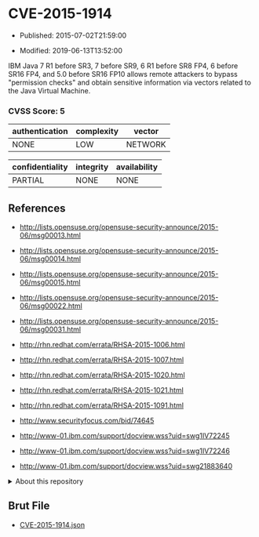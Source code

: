# CVE-2015-1914

- Published: 2015-07-02T21:59:00

- Modified: 2019-06-13T13:52:00

IBM Java 7 R1 before SR3, 7 before SR9, 6 R1 before SR8 FP4, 6 before SR16 FP4, and 5.0 before SR16 FP10 allows remote attackers to bypass "permission checks" and obtain sensitive information via vectors related to the Java Virtual Machine.

### CVSS Score: **5**

| authentication | complexity | vector |
| --- | --- | --- |
| NONE | LOW | NETWORK |

| confidentiality | integrity | availability |
| --- | --- | --- |
| PARTIAL | NONE | NONE |

## References

* http://lists.opensuse.org/opensuse-security-announce/2015-06/msg00013.html

* http://lists.opensuse.org/opensuse-security-announce/2015-06/msg00014.html

* http://lists.opensuse.org/opensuse-security-announce/2015-06/msg00015.html

* http://lists.opensuse.org/opensuse-security-announce/2015-06/msg00022.html

* http://lists.opensuse.org/opensuse-security-announce/2015-06/msg00031.html

* http://rhn.redhat.com/errata/RHSA-2015-1006.html

* http://rhn.redhat.com/errata/RHSA-2015-1007.html

* http://rhn.redhat.com/errata/RHSA-2015-1020.html

* http://rhn.redhat.com/errata/RHSA-2015-1021.html

* http://rhn.redhat.com/errata/RHSA-2015-1091.html

* http://www.securityfocus.com/bid/74645

* http://www-01.ibm.com/support/docview.wss?uid=swg1IV72245

* http://www-01.ibm.com/support/docview.wss?uid=swg1IV72246

* http://www-01.ibm.com/support/docview.wss?uid=swg21883640

<details>
<summary>About this repository</summary> 

  This repository is part of the project [Live Hack CVE](https://github.com/Live-Hack-CVE). Main website can be found [www.live-hack.org](https://www.live-hack.org) 
  
  Made by [Sn0wAlice](https://github.com/Sn0wAlice) for the people that care about security and need to have a feed of the latest CVEs. Hope you enjoy it, don't forget to star the repo and follow me on [Twitter](https://twitter.com/Sn0wAlice) and [Github](https://github.com/Sn0wAlice). And that is my [personnal website](https://www.alice-snow.me/)

  - [Home Page](https://github.com/Live-Hack-CVE)
  - [Framework](https://github.com/Live-Hack-CVE/cve-framework)
  - [CVE database](https://github.com/Live-Hack-CVE/full_database)
  - [Changelog](https://github.com/Live-Hack-CVE/Changelog)
</details>

## Brut File

* [CVE-2015-1914.json](https://raw.githubusercontent.com/Live-Hack-CVE/full_database/main/cves/2015/CVE-2015-1914.json)


